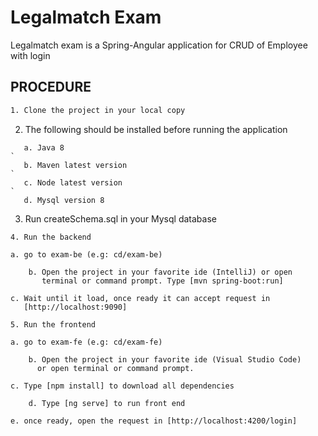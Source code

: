 # Legalmatch Exam

  Legalmatch exam is a Spring-Angular application for CRUD of Employee with login


## PROCEDURE

```bash
1. Clone the project in your local copy
```
2. The following should be installed before running the application
```
   a. Java 8
`
   b. Maven latest version
`
   c. Node latest version
`   
   d. Mysql version 8
```
3. Run createSchema.sql in your Mysql database
```
4. Run the backend
```
    a. go to exam-be (e.g: cd/exam-be)
```
    b. Open the project in your favorite ide (IntelliJ) or open  
       terminal or command prompt. Type [mvn spring-boot:run]
```
    c. Wait until it load, once ready it can accept request in      
       [http://localhost:9090]
```
5. Run the frontend
```
    a. go to exam-fe (e.g: cd/exam-fe)
```
    b. Open the project in your favorite ide (Visual Studio Code)
      or open terminal or command prompt.
```
    c. Type [npm install] to download all dependencies
```
    d. Type [ng serve] to run front end
```
    e. once ready, open the request in [http://localhost:4200/login]
